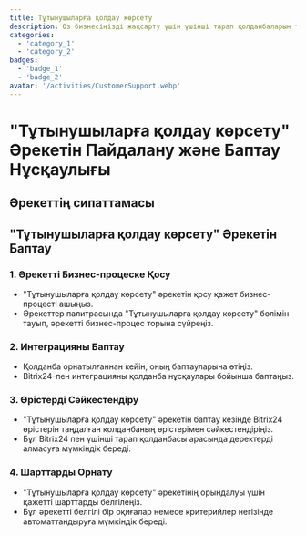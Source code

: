 ```yaml
---
title: Тұтынушыларға қолдау көрсету
description: Өз бизнесіңізді жақсарту үшін үшінші тарап қолданбаларын тауып, біріктіріңіз.
categories: 
  - 'category_1'
  - 'category_2'
badges: 
  - 'badge_1'
  - 'badge_2'
avatar: '/activities/CustomerSupport.webp'
---
```

# "Тұтынушыларға қолдау көрсету" Әрекетін Пайдалану және Баптау Нұсқаулығы

## Әрекеттің сипаттамасы

## **"Тұтынушыларға қолдау көрсету" Әрекетін Баптау**

### 1. Әрекетті Бизнес-процеске Қосу
- "Тұтынушыларға қолдау көрсету" әрекетін қосу қажет бизнес-процесті ашыңыз.
- Әрекеттер палитрасында "Тұтынушыларға қолдау көрсету" бөлімін тауып, әрекетті бизнес-процес торына сүйреңіз.

### 2. Интеграцияны Баптау
- Қолданба орнатылғаннан кейін, оның баптауларына өтіңіз.
- Bitrix24-пен интеграцияны қолданба нұсқаулары бойынша баптаңыз.

### 3. Өрістерді Сәйкестендіру
- "Тұтынушыларға қолдау көрсету" әрекетін баптау кезінде Bitrix24 өрістерін таңдалған қолданбаның өрістерімен сәйкестендіріңіз.
- Бұл Bitrix24 пен үшінші тарап қолданбасы арасында деректерді алмасуға мүмкіндік береді.

### 4. Шарттарды Орнату
- "Тұтынушыларға қолдау көрсету" әрекетінің орындалуы үшін қажетті шарттарды белгілеңіз.
- Бұл әрекетті белгілі бір оқиғалар немесе критерийлер негізінде автоматтандыруға мүмкіндік береді.